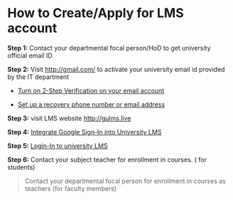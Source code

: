 # How to Create/Apply for LMS account

**Step 1:**  Contact your departmental focal person/HoD to get university official email ID

**Step 2:** Visit <http://gmail.com/> to activate your university email id provided by the IT department

- [Turn on 2-Step Verification on your email account](https://support.google.com/accounts/answer/185839?co=GENIE.Platform%3DDesktop&hl=en)

- [Set up a recovery phone number or email address](https://support.google.com/accounts/answer/183723?co=GENIE.Platform%3DDesktop&hl=en)

**Step 3:**  visit LMS website <http://gulms.live>

**Step 4:**  [Integrate Google Sign-In into University LMS](google-signin.md)

**Step 5:**  [Login-In to university LMS](google-signin.md)

**Step 6:**  Contact your subject teacher for enrollment in courses.  ( for students)

> Contact your departmental focal person for enrollment in courses as teachers (for faculty members)
